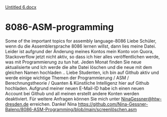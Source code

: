 
[Untitled 6.docx](https://github.com/Nina-Gessner-Baleno/8086-programming/files/6170565/Untitled.6.docx)
# 8086-ASM-programming
Some of the important topics for assembly language-8086 
Liebe Schüler, wenn du die Assemblersprache 8086 lernen willst, dann lies meine Datei. Leider ist aufgrund der Änderung meines Kontos mein Konto von Quora, Stackoverflow jetzt nicht aktiv, so dass ich hier alles veröffentlichen werde, was mit Programmierung zu tun hat. Jeden Monat finden Sie neue aktualisierte und Ich werde die alte Datei löschen und die neue mit dem gleichen Namen hochladen  ..
Liebe Studenten, ich bin auf Github aktiv und werde einige wichtige Themen der Programmierung / ASM / Berechnungstheorie / Quanten & Künstliche Intelligenz hier auf Github hochladen. Aufgrund meiner neuen E-Mail-ID habe ich einen neuen Account bei Github und all meinen erstellt andere Konten werden deaktiviert. Für weitere Anfragen können Sie mich unter NinaGessner@htw-dresden.de erreichen.
Danke!
Nina
https://github.com/Nina-Gessner-Baleno/8086-ASM-Programming/blob/main/screenlöschen.asm
